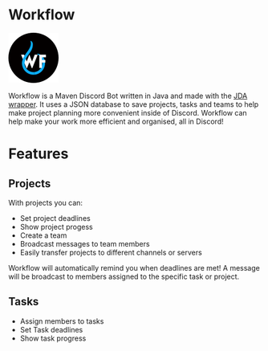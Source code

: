 # Workflow

![logo](https://github.com/FrankWhoee/Workflow/raw/master/wfLogoSmall.png)

Workflow is a Maven Discord Bot written in Java and made with the [JDA wrapper](https://github.com/DV8FromTheWorld/JDA). It uses a JSON database to save projects, tasks and teams to help make project planning more convenient inside of Discord. Workflow can help make your work more efficient and organised, all in Discord!

# Features

## Projects
With projects you can:
* Set project deadlines
* Show project progess
* Create a team
* Broadcast messages to team members
* Easily transfer projects to different channels or servers

Workflow will automatically remind you when deadlines are met! A message will be broadcast to members assigned to the specific task or project.

## Tasks
* Assign members to tasks
* Set Task deadlines
* Show task progress
